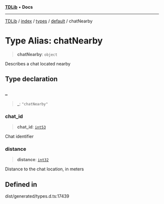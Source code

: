 [**TDLib**](../../../../../../README.md) • **Docs**

***

[TDLib](../../../../../../modules.md) / [index](../../../../../README.md) / [types](../../../README.md) / [default](../README.md) / chatNearby

# Type Alias: chatNearby

> **chatNearby**: `object`

Describes a chat located nearby

## Type declaration

### \_

> **\_**: `"chatNearby"`

### chat\_id

> **chat\_id**: [`int53`](int53.md)

Chat identifier

### distance

> **distance**: [`int32`](int32.md)

Distance to the chat location, in meters

## Defined in

dist/generated/types.d.ts:17439
